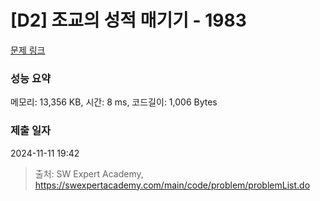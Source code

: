 # [D2] 조교의 성적 매기기 - 1983 

[문제 링크](https://swexpertacademy.com/main/code/problem/problemDetail.do?contestProbId=AV5PwGK6AcIDFAUq) 

### 성능 요약

메모리: 13,356 KB, 시간: 8 ms, 코드길이: 1,006 Bytes

### 제출 일자

2024-11-11 19:42



> 출처: SW Expert Academy, https://swexpertacademy.com/main/code/problem/problemList.do